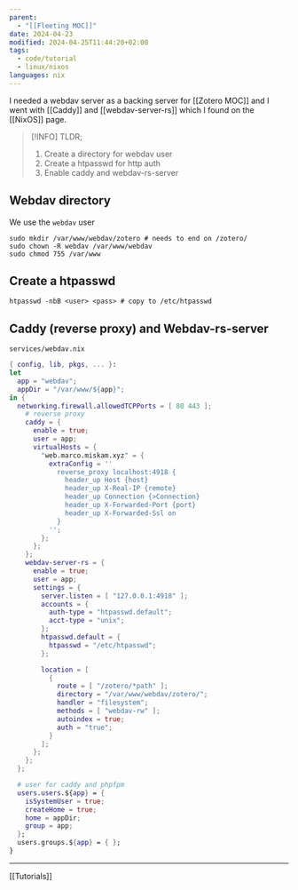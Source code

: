 ```yaml
---
parent:
  - "[[Fleeting MOC]]"
date: 2024-04-23
modified: 2024-04-25T11:44:20+02:00
tags:
  - code/tutorial
  - linux/nixos
languages: nix
---
```


I needed a webdav server as a backing server for [[Zotero MOC]] and I went with [[Caddy]] and [[webdav-server-rs]] which I found on the [[NixOS]] page.


> [!INFO] TLDR;
> 1. Create a directory for webdav user 
> 2. Create a htpasswd for http auth
> 3. Enable caddy and webdav-rs-server

## Webdav directory

We use the `webdav` user

```shell
sudo mkdir /var/www/webdav/zotero # needs to end on /zotero/
sudo chown -R webdav /var/www/webdav
sudo chmod 755 /var/www
```

## Create a htpasswd

```shell
htpasswd -nbB <user> <pass> # copy to /etc/htpasswd
```

## Caddy (reverse proxy) and Webdav-rs-server

`services/webdav.nix`

```nix
{ config, lib, pkgs, ... }:
let
  app = "webdav";
  appDir = "/var/www/${app}";
in {
  networking.firewall.allowedTCPPorts = [ 80 443 ];                                                                                                                                                   services = {
    # reverse proxy
    caddy = {
      enable = true;
      user = app;
      virtualHosts = {
        "web.marco.miskam.xyz" = {
          extraConfig = ''
            reverse_proxy localhost:4918 {
              header_up Host {host}
              header_up X-Real-IP {remote}
              header_up Connection {>Connection}
              header_up X-Forwarded-Port {port}
              header_up X-Forwarded-Ssl on
            }
          '';
        };
      };
    };
    webdav-server-rs = {
      enable = true;
      user = app;
      settings = {
        server.listen = [ "127.0.0.1:4918" ];
        accounts = {
          auth-type = "htpasswd.default";
          acct-type = "unix";
        };
        htpasswd.default = {
          htpasswd = "/etc/htpasswd";
        };

        location = [
          {
            route = [ "/zotero/*path" ];
            directory = "/var/www/webdav/zotero/";
            handler = "filesystem";
            methods = [ "webdav-rw" ];
            autoindex = true;
            auth = "true";
          }
        ];
      };
    };
  };

  # user for caddy and phpfpm
  users.users.${app} = {
    isSystemUser = true;
    createHome = true;
    home = appDir;
    group = app;
  };
  users.groups.${app} = { };
}
```

---
[[Tutorials]]